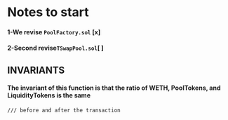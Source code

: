 # Notes to start

#### 1-We revise `PoolFactory.sol` [x]

#### 2-Second revise`TSwapPool.sol`[ ]


## INVARIANTS 

#### The invariant of this function is that the ratio of WETH, PoolTokens, and LiquidityTokens is the same
    /// before and after the transaction